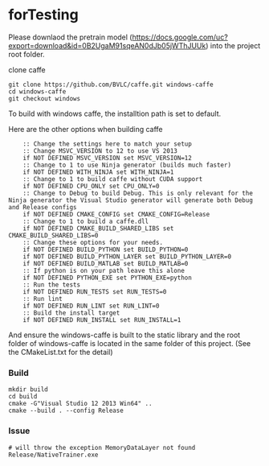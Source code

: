 # forTesting

Please downlaod the pretrain model (https://docs.google.com/uc?export=download&id=0B2UgaM91sqeAN0dJb05jWThJUUk) into the project root folder.

clone caffe
```
git clone https://github.com/BVLC/caffe.git windows-caffe
cd windows-caffe
git checkout windows
```

To build with windows caffe, the installtion path is set to default.

Here are the other options when building caffe

```
    :: Change the settings here to match your setup
    :: Change MSVC_VERSION to 12 to use VS 2013
    if NOT DEFINED MSVC_VERSION set MSVC_VERSION=12
    :: Change to 1 to use Ninja generator (builds much faster)
    if NOT DEFINED WITH_NINJA set WITH_NINJA=1
    :: Change to 1 to build caffe without CUDA support
    if NOT DEFINED CPU_ONLY set CPU_ONLY=0
    :: Change to Debug to build Debug. This is only relevant for the Ninja generator the Visual Studio generator will generate both Debug and Release configs
    if NOT DEFINED CMAKE_CONFIG set CMAKE_CONFIG=Release
    :: Change to 1 to build a caffe.dll
    if NOT DEFINED CMAKE_BUILD_SHARED_LIBS set CMAKE_BUILD_SHARED_LIBS=0
    :: Change these options for your needs.
    if NOT DEFINED BUILD_PYTHON set BUILD_PYTHON=0
    if NOT DEFINED BUILD_PYTHON_LAYER set BUILD_PYTHON_LAYER=0
    if NOT DEFINED BUILD_MATLAB set BUILD_MATLAB=0
    :: If python is on your path leave this alone
    if NOT DEFINED PYTHON_EXE set PYTHON_EXE=python
    :: Run the tests
    if NOT DEFINED RUN_TESTS set RUN_TESTS=0
    :: Run lint
    if NOT DEFINED RUN_LINT set RUN_LINT=0
    :: Build the install target
    if NOT DEFINED RUN_INSTALL set RUN_INSTALL=1

```

And ensure the windows-caffe is built to the static library and the root folder of windows-caffe is located in the same folder of this project. (See the CMakeList.txt for the detail)



### Build
```
mkdir build
cd build
cmake -G"Visual Studio 12 2013 Win64" ..
cmake --build . --config Release
```
### Issue
```
# will throw the exception MemoryDataLayer not found
Release/NativeTrainer.exe 
```
